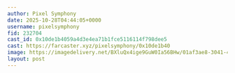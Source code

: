 ```yaml
---
author: Pixel Symphony
date: 2025-10-28T04:44:05+0000
username: pixelsymphony
fid: 232704
cast_id: 0x10de1b4059a4d3e4ea71b1fce5116114f798dee5
cast: https://farcaster.xyz/pixelsymphony/0x10de1b40
image: https://imagedelivery.net/BXluQx4ige9GuW0Ia56BHw/01af3ae8-3041-4839-7547-49d833a32d00/original
layout: post
---
```

  

<img src='https://imagedelivery.net/BXluQx4ige9GuW0Ia56BHw/01af3ae8-3041-4839-7547-49d833a32d00/original' alt='' referrerpolicy='no-referrer'/>